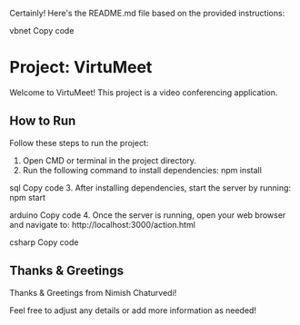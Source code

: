 
Certainly! Here's the README.md file based on the provided instructions:

vbnet
Copy code
# Project: VirtuMeet

Welcome to VirtuMeet! This project is a video conferencing application.

## How to Run

Follow these steps to run the project:

1. Open CMD or terminal in the project directory.
2. Run the following command to install dependencies:
npm install

sql
Copy code
3. After installing dependencies, start the server by running:
npm start

arduino
Copy code
4. Once the server is running, open your web browser and navigate to:
http://localhost:3000/action.html

csharp
Copy code

## Thanks & Greetings

Thanks & Greetings from Nimish Chaturvedi!

Feel free to adjust any details or add more information as needed!
